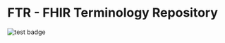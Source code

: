# FTR - FHIR Terminology Repository

![test badge](https://github.com/HealthSamurai/ftr/actions/workflows/main.yml/badge.svg)

